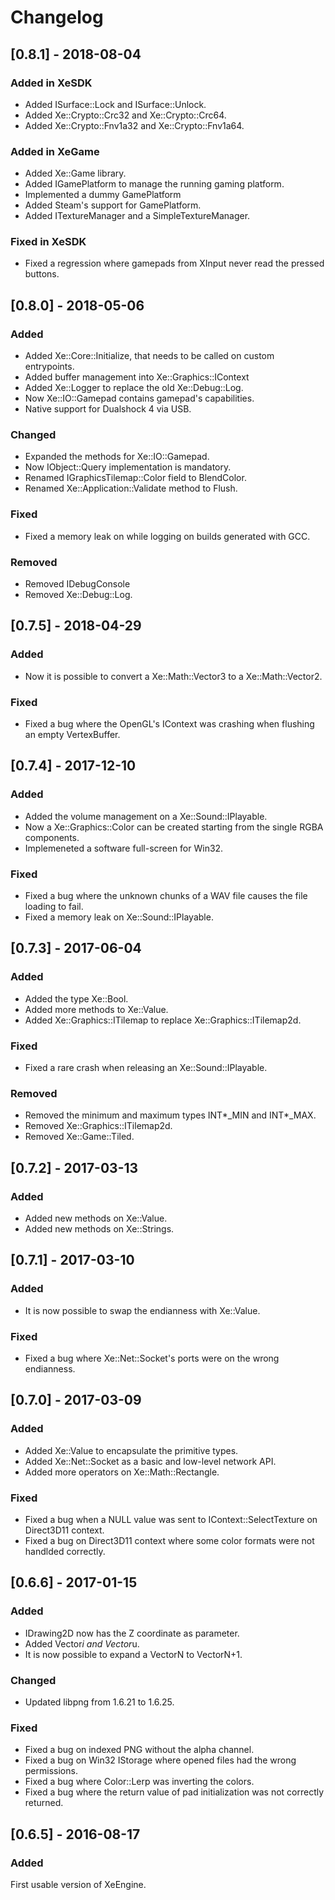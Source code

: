 # Changelog

## [0.8.1] - 2018-08-04

### Added in XeSDK
- Added ISurface::Lock and ISurface::Unlock.
- Added Xe::Crypto::Crc32 and Xe::Crypto::Crc64.
- Added Xe::Crypto::Fnv1a32 and Xe::Crypto::Fnv1a64.

### Added in XeGame
- Added Xe::Game library.
- Added IGamePlatform to manage the running gaming platform.
- Implemented a dummy GamePlatform
- Added Steam's support for GamePlatform.
- Added ITextureManager and a SimpleTextureManager.

### Fixed in XeSDK
- Fixed a regression where gamepads from XInput never read the pressed buttons.

## [0.8.0] - 2018-05-06

### Added
- Added Xe::Core::Initialize, that needs to be called on custom entrypoints.
- Added buffer management into Xe::Graphics::IContext
- Added Xe::Logger to replace the old Xe::Debug::Log.
- Now Xe::IO::Gamepad contains gamepad's capabilities.
- Native support for Dualshock 4 via USB.

### Changed
- Expanded the methods for Xe::IO::Gamepad.
- Now IObject::Query implementation is mandatory.
- Renamed IGraphicsTilemap::Color field to BlendColor.
- Renamed Xe::Application::Validate method to Flush.

### Fixed
- Fixed a memory leak on while logging on builds generated with GCC.

### Removed
- Removed IDebugConsole
- Removed Xe::Debug::Log.

## [0.7.5] - 2018-04-29

### Added
- Now it is possible to convert a Xe::Math::Vector3 to a Xe::Math::Vector2.

### Fixed
- Fixed a bug where the OpenGL's IContext was crashing when flushing an empty VertexBuffer.

## [0.7.4] - 2017-12-10

### Added
- Added the volume management on a Xe::Sound::IPlayable.
- Now a Xe::Graphics::Color can be created starting from the single RGBA components.
- Implemeneted a software full-screen for Win32.

### Fixed
- Fixed a bug where the unknown chunks of a WAV file causes the file loading to fail.
- Fixed a memory leak on Xe::Sound::IPlayable.

## [0.7.3] - 2017-06-04

### Added
- Added the type Xe::Bool.
- Added more methods to Xe::Value.
- Added Xe::Graphics::ITilemap to replace Xe::Graphics::ITilemap2d.

### Fixed
- Fixed a rare crash when releasing an Xe::Sound::IPlayable.

### Removed
- Removed the minimum and maximum types INT*_MIN and INT*_MAX.
- Removed Xe::Graphics::ITilemap2d.
- Removed Xe::Game::Tiled.

## [0.7.2] - 2017-03-13

### Added
- Added new methods on Xe::Value.
- Added new methods on Xe::Strings.

## [0.7.1] - 2017-03-10

### Added
- It is now possible to swap the endianness with Xe::Value.

### Fixed
- Fixed a bug where Xe::Net::Socket's ports were on the wrong endianness.

## [0.7.0] - 2017-03-09

### Added
- Added Xe::Value to encapsulate the primitive types.
- Added Xe::Net::Socket as a basic and low-level network API.
- Added more operators on Xe::Math::Rectangle.

### Fixed
- Fixed a bug when a NULL value was sent to IContext::SelectTexture on Direct3D11 context.
- Fixed a bug on Direct3D11 context where some color formats were not handlded correctly.

## [0.6.6] - 2017-01-15

### Added
- IDrawing2D now has the Z coordinate as parameter.
- Added Vector*i and Vector*u.
- It is now possible to expand a VectorN to VectorN+1.

### Changed
- Updated libpng from 1.6.21 to 1.6.25.

### Fixed
- Fixed a bug on indexed PNG without the alpha channel.
- Fixed a bug on Win32 IStorage where opened files had the wrong permissions.
- Fixed a bug where Color::Lerp was inverting the colors.
- Fixed a bug where the return value of pad initialization was not correctly returned.

## [0.6.5] - 2016-08-17

### Added
First usable version of XeEngine.

